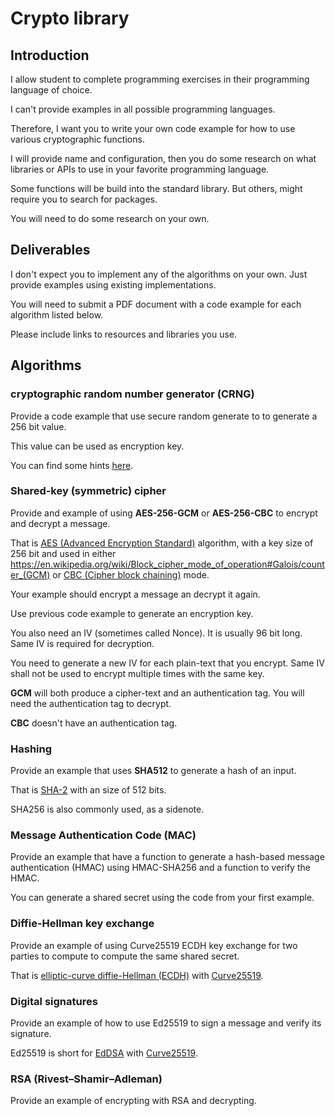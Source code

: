 # Crypto library

## Introduction

I allow student to complete programming exercises in their programming language
of choice.

I can't provide examples in all possible programming languages.

Therefore, I want you to write your own code example for how to use various
cryptographic functions.

I will provide name and configuration, then you do some research on what
libraries or APIs to use in your favorite programming language.

Some functions will be build into the standard library.
But others, might require you to search for packages.

You will need to do some research on your own.

## Deliverables

I don't expect you to implement any of the algorithms on your own.
Just provide examples using existing implementations.

You will need to submit a PDF document with a code example for each algorithm
listed below.

Please include links to resources and libraries you use.


## Algorithms

### cryptographic random number generator (CRNG)

Provide a code example that use secure random generate to to generate a 256 bit
value.

This value can be used as encryption key.

You can find some hints
[here](https://cheatsheetseries.owasp.org/cheatsheets/Cryptographic_Storage_Cheat_Sheet.html#secure-random-number-generation).

### Shared-key (symmetric) cipher

Provide and example of using **AES-256-GCM** or **AES-256-CBC** to encrypt and
decrypt a message.

That is [AES (Advanced Encryption
Standard)](https://en.wikipedia.org/wiki/Advanced_Encryption_Standard)
algorithm, with a key size of 256 bit and used in either
https://en.wikipedia.org/wiki/Block_cipher_mode_of_operation#Galois/counter_(GCM)
or [CBC (Cipher block
chaining)](https://en.wikipedia.org/wiki/Block_cipher_mode_of_operation#Cipher_block_chaining_(CBC))
mode.

Your example should encrypt a message an decrypt it again.

Use previous code example to generate an encryption key.

You also need an IV (sometimes called Nonce).
It is usually 96 bit long.
Same IV is required for decryption.

You need to generate a new IV for each plain-text that you
encrypt.
Same IV shall not be used to encrypt multiple times with the same key.

**GCM** will both produce a cipher-text and an authentication tag.
You will need the authentication tag to decrypt.

**CBC** doesn't have an authentication tag.

### Hashing

Provide an example that uses **SHA512** to generate a hash of an input.

That is [SHA-2](https://en.wikipedia.org/wiki/SHA-2) with an size of 512 bits.

SHA256 is also commonly used, as a sidenote.

### Message Authentication Code (MAC)

Provide an example that have a function to generate a hash-based message
authentication (HMAC) using HMAC-SHA256 and a function to verify the HMAC.

You can generate a shared secret using the code from your first example.

### Diffie-Hellman key exchange

Provide an example of using Curve25519 ECDH key exchange
for two parties to compute to compute the same shared secret.

That is [elliptic-curve diffie-Hellman
(ECDH)](https://en.wikipedia.org/wiki/Elliptic-curve_Diffie%E2%80%93Hellman)
with [Curve25519](https://en.wikipedia.org/wiki/Curve25519).

### Digital signatures

Provide an example of how to use Ed25519 to sign a message and verify its
signature.

Ed25519 is short for [EdDSA](https://en.wikipedia.org/wiki/EdDSA) with
[Curve25519](https://en.wikipedia.org/wiki/Curve25519).

### RSA (Rivest–Shamir–Adleman)

Provide an example of encrypting with RSA and decrypting.
